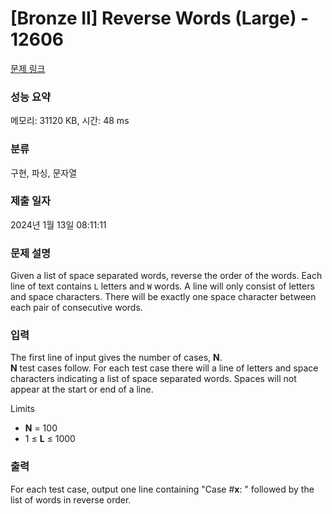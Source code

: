 # [Bronze II] Reverse Words (Large) - 12606 

[문제 링크](https://www.acmicpc.net/problem/12606) 

### 성능 요약

메모리: 31120 KB, 시간: 48 ms

### 분류

구현, 파싱, 문자열

### 제출 일자

2024년 1월 13일 08:11:11

### 문제 설명

<p>Given a list of space separated words, reverse the order of the words. Each line of text contains <code>L</code> letters and <code>W</code> words. A line will only consist of letters and space characters. There will be exactly one space character between each pair of consecutive words.</p>

### 입력 

 <p>The first line of input gives the number of cases, <strong>N</strong>.<br>
<strong>N</strong> test cases follow. For each test case there will a line of letters and space characters indicating a list of space separated words. Spaces will not appear at the start or end of a line.</p>

<p>Limits</p>

<ul>
	<li><strong>N</strong> = 100</li>
	<li>1 ≤ <strong>L</strong> ≤ 1000</li>
</ul>

### 출력 

 <p>For each test case, output one line containing "Case #<strong>x</strong>: " followed by the list of words in reverse order.</p>

